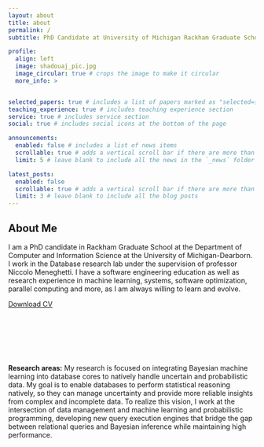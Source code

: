 ```yaml
---
layout: about
title: about
permalink: /
subtitle: PhD Candidate at University of Michigan Rackham Graduate School

profile:
  align: left
  image: shadouaj_pic.jpg
  image_circular: true # crops the image to make it circular
  more_info: >


selected_papers: true # includes a list of papers marked as "selected={true}"
teaching_experience: true # includes teaching experience section
service: true # includes service section
social: true # includes social icons at the bottom of the page

announcements:
  enabled: false # includes a list of news items
  scrollable: true # adds a vertical scroll bar if there are more than 3 news items
  limit: 5 # leave blank to include all the news in the `_news` folder

latest_posts:
  enabled: false
  scrollable: true # adds a vertical scroll bar if there are more than 3 new posts items
  limit: 3 # leave blank to include all the blog posts
---
```


## About Me

I am a PhD candidate in Rackham Graduate School at the Department of Computer and Information Science at the University of Michigan-Dearborn. I work in the Database research lab under the supervision of professor Niccolo Meneghetti. I have a software engineering education as well as research experience in machine learning, systems, software optimization, parallel computing and more, as I am always willing to learn and evolve.

<div class="cv-download-section">
  <a href="{{ '/assets/pdf/resume.pdf' | relative_url }}" class="cv-download-btn" target="_blank">
    <i class="fa-solid fa-download"></i>
    <span>Download CV</span>
  </a>
</div>

<br><br><br><br><br>

**Research areas:** My research is focused on integrating Bayesian machine learning into database cores to natively handle uncertain and probabilistic data. My goal is to enable databases to perform statistical reasoning natively, so they can manage uncertainty and provide more reliable insights from complex and incomplete data. To realize this vision, I work at the intersection of data management and machine learning and probabilistic programming, developing new query execution engines that bridge the gap between relational queries and Bayesian inference
while maintaining high performance.
